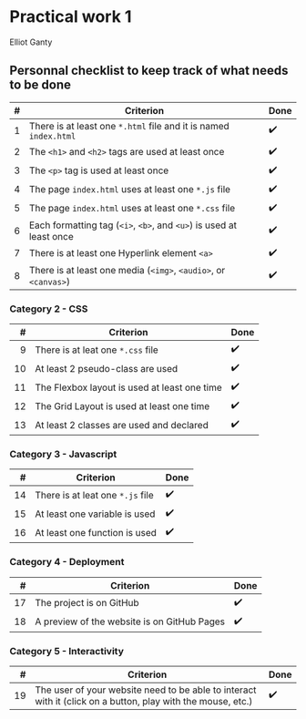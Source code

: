 # Practical work 1

Elliot Ganty

## Personnal checklist to keep track of what needs to be done

|  #  | Criterion                                                           | Done  |
| --: | -----------------------------------------------------------------   | ----  |
|  1  | There is at least one `*.html` file and it is named `index.html`    |  ✔️  |
|  2  | The `<h1>` and `<h2>` tags are used at least once                   |  ✔️  |
|  3  | The `<p>` tag is used at least once                                 |  ✔️  |
|  4  | The page `index.html` uses at least one `*.js` file                 |  ✔️  |
|  5  | The page `index.html` uses at least one `*.css` file                |  ✔️  |
|  6  | Each formatting tag (`<i>`, `<b>`, and `<u>`) is used at least once |  ✔️  |
|  7  | There is at least one Hyperlink element `<a>`                       |  ✔️  |
|  8  | There is at least one media (`<img>`, `<audio>`, or `<canvas>`)     |  ✔️  |

### Category 2 - CSS

|  #  | Criterion                                                        | Done |
| --: | ---------------------------------------------------------------- | ---- |
| 9   | There is at leat one `*.css` file                                |  ✔️  |
| 10  | At least 2 pseudo-class are used                                 |  ✔️  |
| 11  | The Flexbox layout is used at least one time                     |  ✔️  |
| 12  | The Grid Layout is used at least one time                        |  ✔️  |
| 13  | At least 2 classes are used and declared                         |  ✔️  |

### Category 3 - Javascript

|  #  | Criterion                                                        | Done |
| --: | ---------------------------------------------------------------- | ---- |
| 14  | There is at leat one `*.js` file                                 |  ✔️  |
| 15  | At least one variable is used                                    |  ✔️  |
| 16  | At least one function is used                                    |  ✔️  |

### Category 4 - Deployment

|  #  | Criterion                                                        | Done |
| --: | ---------------------------------------------------------------- | ---- |
| 17   | The project is on GitHub                                        |  ✔️  |
| 18   | A preview of the website is on GitHub Pages                     |  ✔️  |

### Category 5 - Interactivity

|  #  | Criterion                                                        | Done |
| --: | ---------------------------------------------------------------- | ---- |
| 19 | The user of your website need to be able to interact with it (click on a button, play with the mouse, etc.) |  ✔️  |